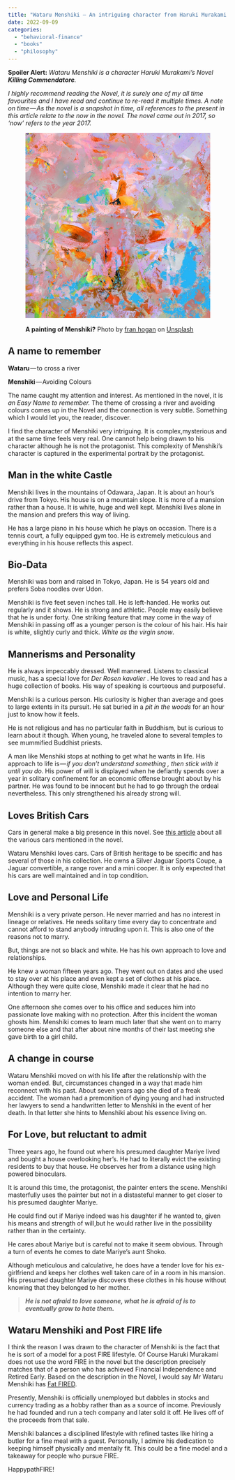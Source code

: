 ```yaml
---
title: "Wataru Menshiki — An intriguing character from Haruki Murakami’s Killing Commendatore"
date: 2022-09-09
categories: 
  - "behavioral-finance"
  - "books"
  - "philosophy"
---
```


**Spoiler Alert:** _Wataru Menshiki is a character Haruki Murakami’s Novel_ **_Killing Commendatore_**_._

_I highly recommend reading the Novel, it is surely one of my all time favourites and I have read and continue to re-read it multiple times._ _A note on time — As the novel is a snapshot in time, all references to the present in this article relate to the now in the novel. The novel came out in 2017, so ‘now’ refers to the year 2017._

<figure>

![](images/1_HTQh3JHGB_vrB6sBZ9Oo8Q.jpeg)

<figcaption>

**A painting of Menshiki?** Photo by [fran hogan](https://unsplash.com/@franagain?utm_source=unsplash&utm_medium=referral&utm_content=creditCopyText) on [Unsplash](https://unsplash.com/s/photos/painting?utm_source=unsplash&utm_medium=referral&utm_content=creditCopyText)

</figcaption>

</figure>

## A name to remember

**Wataru** — to cross a river

**Menshiki** — Avoiding Colours

The name caught my attention and interest. As mentioned in the novel, it is _an Easy Name to remember._ The theme of crossing a river and avoiding colours comes up in the Novel and the connection is very subtle. Something which I would let you, the reader, discover.

I find the character of Menshiki very intriguing. It is complex,mysterious and at the same time feels very real. One cannot help being drawn to his character although he is not the protagonist. This complexity of Menshiki’s character is captured in the experimental portrait by the protagonist.

## Man in the white Castle

Menshiki lives in the mountains of Odawara, Japan. It is about an hour’s drive from Tokyo. His house is on a mountain slope. It is more of a mansion rather than a house. It is white, huge and well kept. Menshiki lives alone in the mansion and prefers this way of living.

He has a large piano in his house which he plays on occasion. There is a tennis court, a fully equipped gym too. He is extremely meticulous and everything in his house reflects this aspect.

## Bio-Data

Menshiki was born and raised in Tokyo, Japan. He is 54 years old and prefers Soba noodles over Udon.

Menshiki is five feet seven inches tall. He is left-handed. He works out regularly and it shows. He is strong and athletic. People may easily believe that he is under forty. One striking feature that may come in the way of Menshiki in passing off as a younger person is the colour of his hair. His hair is white, slightly curly and thick. _White as the virgin snow_.

## Mannerisms and Personality

He is always impeccably dressed. Well mannered. Listens to classical music, has a special love for _Der Rosen kavalier_ . He loves to read and has a huge collection of books. His way of speaking is courteous and purposeful.

Menshiki is a curious person. His curiosity is higher than average and goes to large extents in its pursuit. He sat buried in a _pit in the woods_ for an hour just to know how it feels.

He is not religious and has no particular faith in Buddhism, but is curious to learn about it though. When young, he traveled alone to several temples to see mummified Buddhist priests.

A man like Menshiki stops at nothing to get what he wants in life. His approach to life is — _if you don’t understand something , then stick with it until you do_. His power of will is displayed when he defiantly spends over a year in solitary confinement for an economic offense brought about by his partner. He was found to be innocent but he had to go through the ordeal nevertheless. This only strengthened his already strong will.

## Loves British Cars

Cars in general make a big presence in this novel. See [this article](https://happypathfire.com/man-with-the-white-subaru-forester-and-other-cars-in-haruki-murakamis-killing-commendatore/) about all the various cars mentioned in the novel.

Wataru Menshiki loves cars. Cars of British heritage to be specific and has several of those in his collection. He owns a Silver Jaguar Sports Coupe, a Jaguar convertible, a range rover and a mini cooper. It is only expected that his cars are well maintained and in top condition. 

## Love and Personal Life

Menshiki is a very private person. He never married and has no interest in lineage or relatives. He needs solitary time every day to concentrate and cannot afford to stand anybody intruding upon it. This is also one of the reasons not to marry.

But, things are not so black and white. He has his own approach to love and relationships.

He knew a woman fifteen years ago. They went out on dates and she used to stay over at his place and even kept a set of clothes at his place. Although they were quite close, Menshiki made it clear that he had no intention to marry her.

One afternoon she comes over to his office and seduces him into passionate love making with no protection. After this incident the woman ghosts him. Menshiki comes to learn much later that she went on to marry someone else and that after about nine months of their last meeting she gave birth to a girl child.

## A change in course

Wataru Menshiki moved on with his life after the relationship with the woman ended. But, circumstances changed in a way that made him reconnect with his past. About seven years ago she died of a freak accident. The woman had a premonition of dying young and had instructed her lawyers to send a handwritten letter to Menshiki in the event of her death. In that letter she hints to Menshiki about his essence living on.

## For Love, but reluctant to admit

Three years ago, he found out where his presumed daughter Mariye lived and bought a house overlooking her’s. He had to literally evict the existing residents to buy that house. He observes her from a distance using high powered binoculars.

It is around this time, the protagonist, the painter enters the scene. Menshiki masterfully uses the painter but not in a distasteful manner to get closer to his presumed daughter Mariye. 

He could find out if Mariye indeed was his daughter if he wanted to, given his means and strength of will,but he would rather live in the possibility rather than in the certainty.

He cares about Mariye but is careful not to make it seem obvious. Through a turn of events he comes to date Mariye’s aunt Shoko.

Although meticulous and calculative, he does have a tender love for his ex-girlfriend and keeps her clothes well taken care of in a room in his mansion. His presumed daughter Mariye discovers these clothes in his house without knowing that they belonged to her mother.

> **_He is not afraid to love someone, what he is afraid of is to eventually grow to hate them._**

## Wataru Menshiki and Post FIRE life

I think the reason I was drawn to the character of Menshiki is the fact that he is sort of a model for a post FIRE lifestyle. Of Course Haruki Murakami does not use the word FIRE in the novel but the description precisely matches that of a person who has achieved Financial Independence and Retired Early. Based on the description in the Novel, I would say Mr Wataru Menshiki has [Fat FIRED](https://happypathfire.com/the-fat-and-lean-of-fire/).

Presently, Menshiki is officially unemployed but dabbles in stocks and currency trading as a hobby rather than as a source of income. Previously he had founded and run a tech company and later sold it off. He lives off of the proceeds from that sale.

Menshiki balances a disciplined lifestyle with refined tastes like hiring a butler for a fine meal with a guest. Personally, I admire his dedication to keeping himself physically and mentally fit. This could be a fine model and a takeaway for people who pursue FIRE.

HappypathFIRE!

